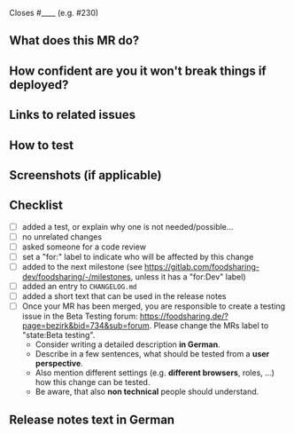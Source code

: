 <!-- Please leave the merge request in the draft state as long as you are working on it and remove the 
draft state when you are done and would like a review. -->
Closes #____ (e.g. #230)

## What does this MR do?
<!-- Briefly describe what this MR is about -->

## How confident are you it won't break things if deployed?
<!-- Be honest! -->

## Links to related issues
<!-- Any relevant links (issues, documentation, slack discussions). -->

## How to test
<!-- Steps a reviewer can take to verify that this MR does what it says it does e.g.
1. Checkout branch locally
2. Login as foodsaver
3. ...
-->

## Screenshots (if applicable)
<!-- Any relevant screenshots if this is a design / frontend change -->

## Checklist
<!-- add [X] to tick checkbox -->
- [ ] added a test, or explain why one is not needed/possible...
- [ ] no unrelated changes
- [ ] asked someone for a code review
- [ ] set a "for:" label to indicate who will be affected by this change
- [ ] added to the next milestone (see https://gitlab.com/foodsharing-dev/foodsharing/-/milestones, unless it has a "for:Dev" label)
- [ ] added an entry to `CHANGELOG.md`
- [ ] added a short text that can be used in the release notes
- [ ] Once your MR has been merged, you are responsible to create a testing issue in the Beta Testing forum: <https://foodsharing.de/?page=bezirk&bid=734&sub=forum>. Please change the MRs label to "state:Beta testing".
  - Consider writing a detailed description **in German**.
  - Describe in a few sentences, what should be tested from a **user perspective**.
  - Also mention different settings (e.g. **different browsers**, roles, ...) how this change can be tested.
  - Be aware, that also **non technical** people should understand.

## Release notes text in German
<!-- A short text that will appear in the release notes and describes the change for non-technical people in German. Not always necessary, e.g. not for refactoring. -->
